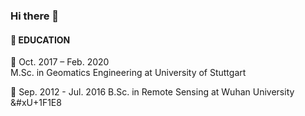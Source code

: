 ### Hi there 👋

#### 📑 EDUCATION

📅 Oct. 2017 – Feb. 2020  
M.Sc. in Geomatics Engineering at University of Stuttgart  

📅 Sep. 2012 - Jul. 2016
B.Sc. in Remote Sensing at Wuhan University &#xU+1F1E8
